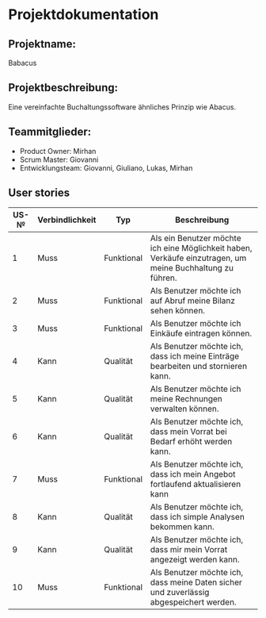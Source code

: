 # Projektdokumentation

## Projektname:

Babacus

## Projektbeschreibung:

Eine vereinfachte Buchaltungssoftware ähnliches Prinzip wie Abacus.

## Teammitglieder:

- Product Owner: Mirhan
- Scrum Master: Giovanni
- Entwicklungsteam: Giovanni, Giuliano, Lukas, Mirhan

## User stories

| US-№ | Verbindlichkeit | Typ        | Beschreibung                                                                                              |
| ---- | --------------- | ---------- | --------------------------------------------------------------------------------------------------------- |
| 1    | Muss            | Funktional | Als ein Benutzer möchte ich eine Möglichkeit haben, Verkäufe einzutragen, um meine Buchhaltung zu führen. |
| 2    | Muss            | Funktional | Als Benutzer möchte ich auf Abruf meine Bilanz sehen können.                                              |
| 3    | Muss            | Funktional | Als Benutzer möchte ich Einkäufe eintragen können.                                                        |
| 4    | Kann            | Qualität   | Als Benutzer möchte ich, dass ich meine Einträge bearbeiten und stornieren kann.                          |
| 5    | Kann            | Qualität   | Als Benutzer möchte ich meine Rechnungen verwalten können.                                                |
| 6    | Kann            | Qualität   | Als Benutzer möchte ich, dass mein Vorrat bei Bedarf erhöht werden kann.                                  |
| 7    | Muss            | Funktional | Als Benutzer möchte ich, dass ich mein Angebot fortlaufend aktualisieren kann                             |
| 8    | Kann            | Qualität   | Als Benutzer möchte ich, dass ich simple Analysen bekommen kann.                                          |
| 9    | Kann            | Qualität   | Als Benutzer möchte ich, dass mir mein Vorrat angezeigt werden kann.                                      |
| 10   | Muss            | Funktional | Als Benutzer möchte ich, dass meine Daten sicher und zuverlässig abgespeichert werden.                    |
